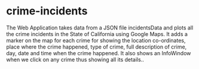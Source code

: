 # crime-incidents
The Web Application takes data from a JSON file incidentsData and plots all the crime incidents in the State of California using Google Maps. It adds a marker on the map for each crime for showing the location co-ordinates, place where the crime happened, type of crime, full description of crime, day, date and time when the crime happened. It also shows an  InfoWindow when we click on any crime thus showing all its details..
